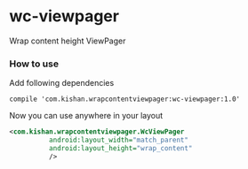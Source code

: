 # wc-viewpager
Wrap content height ViewPager

### How to use

Add following dependencies
```
compile 'com.kishan.wrapcontentviewpager:wc-viewpager:1.0'
```

Now you can use anywhere in your layout
```xml
<com.kishan.wrapcontentviewpager.WcViewPager
          android:layout_width="match_parent"
          android:layout_height="wrap_content"
          />
```
